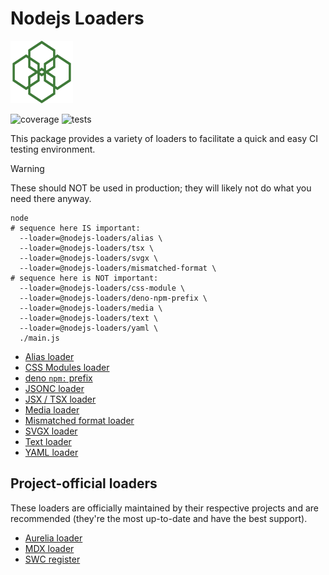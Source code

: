 # Nodejs Loaders

<img src="https://raw.githubusercontent.com/JakobJingleheimer/nodejs-loaders/refs/heads/main/logo.svg" height="100" width="100" alt="@node.js loaders logo" />

![coverage](https://img.shields.io/coverallsCoverage/github/JakobJingleheimer/nodejs-loaders)
![tests](https://github.com/JakobJingleheimer/nodejs-loaders/actions/workflows/ci.yml/badge.svg)

This package provides a variety of loaders to facilitate a quick and easy CI testing environment.

> [!WARNING]
> These should NOT be used in production; they will likely not do what you need there anyway.

```console
node
# sequence here IS important:
  --loader=@nodejs-loaders/alias \
  --loader=@nodejs-loaders/tsx \
  --loader=@nodejs-loaders/svgx \
  --loader=@nodejs-loaders/mismatched-format \
# sequence here is NOT important:
  --loader=@nodejs-loaders/css-module \
  --loader=@nodejs-loaders/deno-npm-prefix \
  --loader=@nodejs-loaders/media \
  --loader=@nodejs-loaders/text \
  --loader=@nodejs-loaders/yaml \
  ./main.js
```

* [Alias loader](./packages/alias/)
* [CSS Modules loader](./packages/css-module/)
* [deno `npm:` prefix](./packages/deno-npm-prefix/)
* [JSONC loader](./packages/jsonc/)
* [JSX / TSX loader](./packages/tsx/)
* [Media loader](./packages/media/)
* [Mismatched format loader](./packages/mismatched-format/)
* [SVGX loader](./packages/svgx/)
* [Text loader](./packages/text/)
* [YAML loader](./packages/yaml/)

## Project-official loaders

These loaders are officially maintained by their respective projects and are recommended (they're the most up-to-date and have the best support).

* [Aurelia loader](https://github.com/aurelia/loader-nodejs)
* [MDX loader](https://mdxjs.com/packages/node-loader/)
* [SWC register](https://github.com/swc-project/swc-node/tree/master/packages/register#swc-noderegister)
